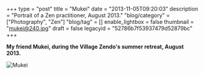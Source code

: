 +++
type = "post"
title = "Mukei"
date = "2013-11-05T09:20:03"
description = "Portrait of a Zen practitioner, August 2013."
"blog/category" = ["Photography", "Zen"]
"blog/tag" = []
enable_lightbox = false
thumbnail = "mukei@240.jpg"
draft = false
legacyid = "52786b7f53937479d52879bc"
+++

<p><strong>My friend Mukei, during the Village Zendo's summer retreat, August 2013.</strong></p>
<p><img style="display:block; margin-left:auto; margin-right:auto;" src="mukei.jpg" alt="Mukei" title="Mukei" /></p>
    